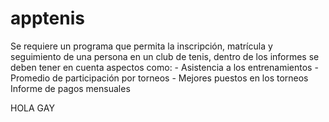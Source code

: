 # apptenis
Se requiere un programa que permita la inscripción, matrícula y seguimiento de una persona en un club de tenis, dentro de los informes se deben tener en cuenta aspectos como: 
	- Asistencia a los entrenamientos
	- Promedio de participación por torneos
	- Mejores puestos en los torneos 
Informe de pagos mensuales

HOLA GAY